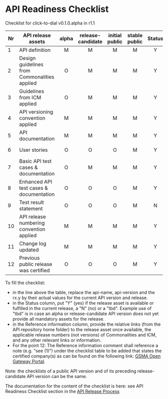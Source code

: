 # API Readiness Checklist

Checklist for click-to-dial v0.1.0.alpha in r1.1

| Nr | API release assets                           | alpha | release-candidate | initial public | stable public | Status | Reference information                                                                                                     |
| -- | -------------------------------------------- | :---: | :---------------: | :------------: | :-----------: | :----: | ------------------------------------------------------------------------------------------------------------------------- |
| 1  | API definition                               |   M   |         M         |       M       |       M       |   Y   | [/code/API_definitions/click-to-dial.yaml](/code/API_definitions/click-to-dial.yaml)                                         |
| 2  | Design guidelines from Commonalities applied |   O   |         M         |       M       |       M       |   Y   | [r2.3](https://github.com/camaraproject/Commonalities/releases/tag/r2.3)                                                     |
| 3  | Guidelines from ICM applied                  |   O   |         M         |       M       |       M       |   Y   | [r2.3](https://github.com/camaraproject/IdentityAndConsentManagement/releases/tag/r2.3)                                      |
| 4  | API versioning convention applied            |   M   |         M         |       M       |       M       |   Y   |                                                                                                                           |
| 5  | API documentation                            |   M   |         M         |       M       |       M       |   Y   | [/code/API_definitions/click-to-dial_API.md](/code/API_definitions/click-to-dial_API.md)                                     |
| 6  | User stories                                 |   O   |         O         |       O       |       M       |   Y   | [/documentation/API_documentation/click-to-dial_User_Story.md](/documentation/API_documentation/click-to-dial_User_Story.md) |
| 7  | Basic API test cases & documentation         |   O   |         M         |       M       |       M       |   Y   | [/code/Test_definitions](/code/Test_definitions)                                                                             |
| 8  | Enhanced API test cases & documentation      |   O   |         O         |       O       |       M       |   Y   | [/code/Test_definitions](/code/Test_definitions)                                                                             |
| 9  | Test result statement                        |   O   |         O         |       O       |       M       |   N   |                                                                                                                           |
| 10 | API release numbering convention applied     |   M   |         M         |       M       |       M       |   Y   |                                                                                                                           |
| 11 | Change log updated                           |   M   |         M         |       M       |       M       |   Y   | [/CHANGELOG.md](/CHANGELOG.md)                                                                                               |
| 12 | Previous public release was certified        |   O   |         O         |       O       |       M       |   Y   |                                                                                                                           |

To fill the checklist:

- in the line above the table, replace the api-name, api-version and the rx.y by their actual values for the current API version and release.
- in the Status column, put "Y" (yes) if the release asset is available or fulfilled in the current release, a "N" (no) or a "tbd". Example use of "tbd" is in case an alpha or release-candidate API version does not yet provide all mandatory assets for the release.
- in the Reference information column, provide the relative links (from the API repository home folder) to the release asset once available, the applicable release numbers (not versions) of Commonalities and ICM, and any other relevant links or information.
- For the point 12: The Reference information comment shall reference a note (e.g. "see (1)") under the checklist table to be added that states the certified company(s) as can be found on the following link: [GSMA Open Gateway Portal](https://open-gateway.gsma.com/).

Note: the checklists of a public API version and of its preceding release-candidate API version can be the same.

The documentation for the content of the checklist is here: see API Readiness Checklist section in the [API Release Process](https://lf-camaraproject.atlassian)
